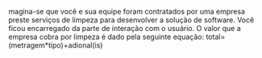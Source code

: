 magina-se que você e sua equipe foram contratados por uma empresa preste serviços de limpeza para desenvolver a solução de software. Você ficou encarregado da parte de interação com o usuário.
O valor que a empresa cobra por limpeza é dado pela seguinte equação:
total=(metragem*tipo)+adional(is)